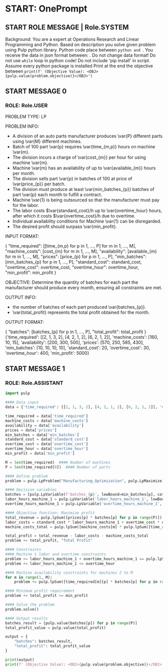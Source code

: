 # START: OnePrompt 
## START ROLE MESSAGE | Role.SYSTEM 
Background: You are a expert at Operations Research and Linear Programming and Python. Based on description you solve given problem using Pulp python library. Python code place between ```python and ```. You receive the data in json format between: <DATA></DATA>. Do not change data format! Do not use `while` loop in python code! Do not include 'pip install' in script. Assume every python package is installed Print at the end the objective between <OBJ></OBJ> `print(f' (Objective Value): <OBJ>{pulp.value(problem.objective)}</OBJ>')`  
## START MESSAGE 0 
### ROLE: Role.USER
<DESCRIPTION>
PROBLEM TYPE: LP

PROBLEM INFO:

- A division of an auto parts manufacturer produces \var{P} different parts using \var{M} different machines.
- Batch of 100 part \var{p} requires \var{time_{m,p}} hours on machine \var{m}.
- The division incurs a charge of \var{cost_{m}} per hour for using machine \var{m}.
- Machine \var{m} has an availability of up to \var{available_{m}} hours per month.
- The division sells part \var{p} in batches of 100 at price of \var{price_{p}} per batch.
- The division must produce at least \var{min_batches_{p}} batches of part \var{p} each month to fulfill a contract.
- Machine \var{1} is being outsourced so that the manufacturer must pay for the labor.
- The labor costs $\var{standard_cost}/h up to \var{overtime_hour} hours, after which it costs $\var{overtime_cost}/h due to overtime.
- Individual availability conditions for Machine \var{1} can be disregarded.
- The desired profit should surpass \var{min_profit}.

INPUT FORMAT: 

{
    "time_required": [[time_{m,p} for p in 1, ..., P] for m in 1, ..., M],
    "machine_costs": [cost_{m} for m in 1, ..., M],
    "availability": [available_{m} for m in 1, ..., M],
    "prices": [price_{p} for p in 1, ..., P],
    "min_batches": [min_batches_{p} for p in 1, ..., P],
    "standard_cost": standard_cost,
    "overtime_cost": overtime_cost,
    "overtime_hour": overtime_hour,
    "min_profit": min_profit
}

OBJECTIVE: Determine the quantity of batches for each part the manufacturer should produce every month, ensuring all constraints are met.

OUTPUT INFO:

- the number of batches of each part produced \var{batches_{p}}.
- \var{total_profit} represents the total profit obtained for the month.

OUTPUT FORMAT:

{
    "batches": [batches_{p} for p in 1, ..., P],
    "total_profit": total_profit
}
</DESCRIPTION>
<DATA>
{'time_required': [[2, 1, 3, 2], [4, 2, 1, 2], [6, 2, 1, 2]], 'machine_costs': [160, 10, 15], 'availability': [200, 300, 500], 'prices': [570, 250, 585, 430], 'min_batches': [10, 10, 10, 10], 'standard_cost': 20, 'overtime_cost': 30, 'overtime_hour': 400, 'min_profit': 5000}</DATA>


## START MESSAGE 1 
### ROLE: Role.ASSISTANT
```python
import pulp

#### Data input
data = {'time_required': [[2, 1, 3, 2], [4, 2, 1, 2], [6, 2, 1, 2]], 'machine_costs': [160, 10, 15], 'availability': [200, 300, 500], 'prices': [570, 250, 585, 430], 'min_batches': [10, 10, 10, 10], 'standard_cost': 20, 'overtime_cost': 30, 'overtime_hour': 400, 'min_profit': 5000}

time_required = data['time_required']
machine_costs = data['machine_costs']
availability = data['availability']
prices = data['prices']
min_batches = data['min_batches']
standard_cost = data['standard_cost']
overtime_cost = data['overtime_cost']
overtime_hour = data['overtime_hour']
min_profit = data['min_profit']

M = len(time_required)  #### Number of machines
P = len(time_required[0])  #### Number of parts

#### Define problem
problem = pulp.LpProblem("Manufacturing_Optimization", pulp.LpMaximize)

#### Decision variables
batches = [pulp.LpVariable(f'batches_{p}', lowBound=min_batches[p], cat='Continuous') for p in range(P)]
labor_hours_machine_1 = pulp.LpVariable('labor_hours_machine_1', lowBound=0, cat='Continuous')
overtime_hours_machine_1 = pulp.LpVariable('overtime_hours_machine_1', lowBound=0, cat='Continuous')

#### Objective function: Maximize profit
total_revenue = pulp.lpSum([prices[p] * batches[p] for p in range(P)])
labor_costs = standard_cost * labor_hours_machine_1 + overtime_cost * overtime_hours_machine_1
machine_costs_total = pulp.lpSum([machine_costs[m] * pulp.lpSum([time_required[m][p] * batches[p] for p in range(P)]) for m in range(1, M)])

total_profit = total_revenue - labor_costs - machine_costs_total
problem += total_profit, "Total Profit"

#### Constraints
#### Machine 1 labor and overtime constraints
problem += labor_hours_machine_1 + overtime_hours_machine_1 == pulp.lpSum([time_required[0][p] * batches[p] for p in range(P)])
problem += labor_hours_machine_1 <= overtime_hour

#### Machine availability constraints for machines 2 to M
for m in range(1, M):
    problem += pulp.lpSum([time_required[m][p] * batches[p] for p in range(P)]) <= availability[m]

#### Minimum profit requirement
problem += total_profit >= min_profit

#### Solve the problem
problem.solve()

#### Output results
batches_result = [pulp.value(batches[p]) for p in range(P)]
total_profit_value = pulp.value(total_profit)

output = {
    "batches": batches_result,
    "total_profit": total_profit_value
}

print(output)
print(f' (Objective Value): <OBJ>{pulp.value(problem.objective)}</OBJ>')
```

